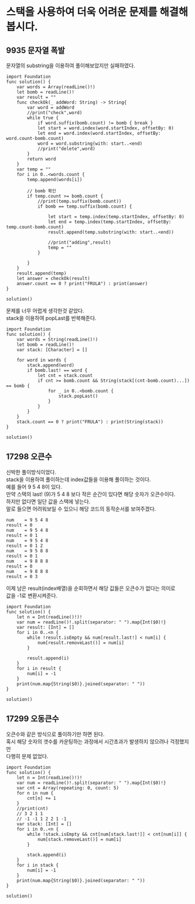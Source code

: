 # 스택을 사용하여 더욱 어려운 문제를 해결해 봅시다.	
## 9935 문자열 폭발
문자열의 substring을 이용하여 풀이해보았지만 실패하였다.   

```
import Foundation
func solution() {
    var words = Array(readLine()!)
    let bomb = readLine()!
    var result = ""
    func checkOk(_ addWord: String) -> String{
        var word = addWord
        //print("check",word)
        while true {
            if word.suffix(bomb.count) != bomb { break }
            let start = word.index(word.startIndex, offsetBy: 0)
            let end = word.index(word.startIndex, offsetBy: word.count-bomb.count)
            word = word.substring(with: start..<end)
            //print("delete",word)
        }
        return word
    }
    var temp = ""
    for i in 0..<words.count {
        temp.append(words[i])
        
        // bomb 확인
        if temp.count >= bomb.count {
            //print(temp.suffix(bomb.count))
            if bomb == temp.suffix(bomb.count) {
                
                let start = temp.index(temp.startIndex, offsetBy: 0)
                let end = temp.index(temp.startIndex, offsetBy: temp.count-bomb.count)
                result.append(temp.substring(with: start..<end))
                
                //print("adding",result)
                temp = ""
            }
            
        }
    }
    result.append(temp)
    let answer = checkOk(result)
    answer.count == 0 ? print("FRULA") : print(answer)
}

solution()

```
문제를 너무 어렵게 생각한것 같았다.   
stack을 이용하여 popLast를 반복해준다.   
```
import Foundation
func solution() {
    var words = String(readLine()!)
    let bomb = readLine()!
    var stack: [Character] = []
    
    for word in words {
        stack.append(word)
        if bomb.last! == word {
            let cnt = stack.count
            if cnt >= bomb.count && String(stack[(cnt-bomb.count)...]) == bomb {
                for _ in 0..<bomb.count {
                    stack.popLast()
                }
            }
        }
    }
    stack.count == 0 ? print("FRULA") : print(String(stack))
}

solution()

```
## 17298 오큰수
신박한 풀이방식이었다.   
stack을 이용하여 풀이하는데 index값들을 이용해 풀이하는 것이다.   
예를 들어 9 5 4 8이 있다.   
만약 스택의 last! (9)가 5 4 8 보다 작은 순간이 있다면 해당 숫자가 오큰수이다.   
하지만 없다면 일단 값을 스택에 넣는다.   
말로 들으면 어려워보일 수 있으니 해당 코드의 동작순서를 보여주겠다.  
```
num    = 9 5 4 8
result = 0
num    = 9 5 4 8
result = 0 1
num    = 9 5 4 8
result = 0 1 2
num    = 9 5 8 8
result = 0 1
num    = 9 8 8 8 
result = 0
num    = 9 8 8 8
result = 0 3
```
이제 남은 result(index배열)을 순회하면서 해당 값들은 오큰수가 없다는 의미로   
값을 -1로 변환시켜준다.   
```
import Foundation
func solution() {
    let n = Int(readLine()!)!
    var num = readLine()!.split(separator: " ").map{Int($0)!}
    var result: [Int] = []
    for i in 0..<n {
        while !result.isEmpty && num[result.last!] < num[i] {
            num[result.removeLast()] = num[i]
        }
        
        result.append(i)
    }
    for i in result {
        num[i] = -1
    }
    print(num.map{String($0)}.joined(separator: " "))
}

solution()

```
## 17299 오동큰수
오큰수와 같은 방식으로 풀이하기만 하면 된다.   
혹시 해당 숫자의 갯수를 카운팅하는 과정에서 시간초과가 발생하지 않으려나 걱정했지만   
다행히 문제 없었다.   
```
import Foundation
func solution() {
    let n = Int(readLine()!)!
    var num = readLine()!.split(separator: " ").map{Int($0)!}
    var cnt = Array(repeating: 0, count: 5)
    for n in num {
        cnt[n] += 1
    }
    //print(cnt)
    // 3 2 1 1
    // -1 -1 1 2 2 1 -1
    var stack: [Int] = []
    for i in 0..<n {
        while !stack.isEmpty && cnt[num[stack.last!]] < cnt[num[i]] {
            num[stack.removeLast()] = num[i]
        }
        
        stack.append(i)
    }
    for i in stack {
        num[i] = -1
    }
    print(num.map{String($0)}.joined(separator: " "))
}

solution()

```
